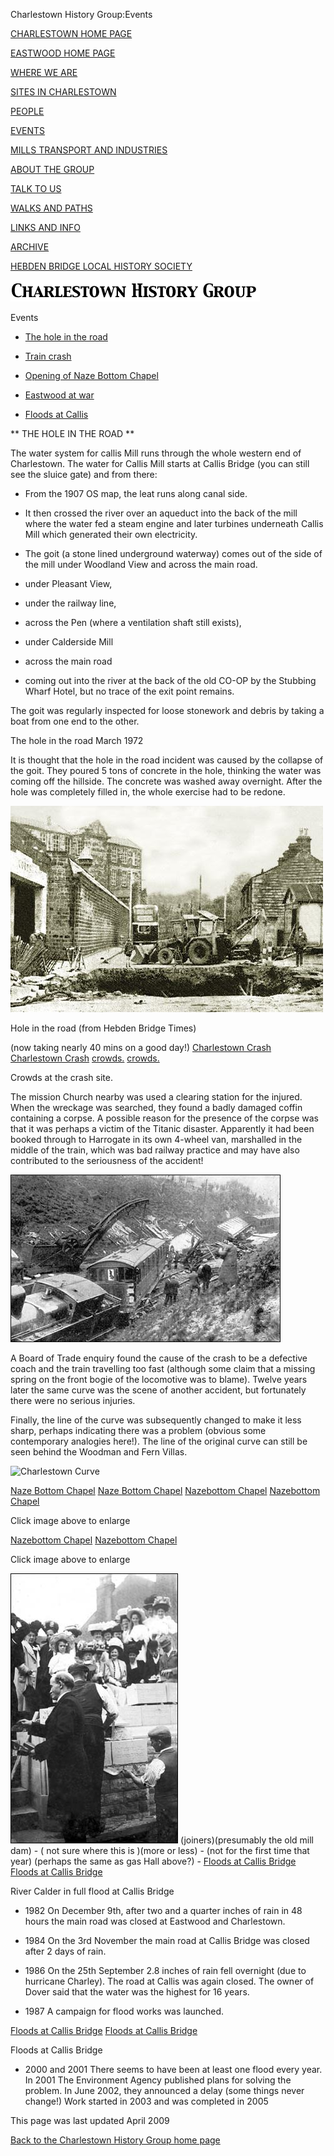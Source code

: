 

Charlestown History Group:Events


[CHARLESTOWN HOME PAGE](index.html)


[EASTWOOD HOME PAGE](eastwood.html)


[WHERE WE ARE](maps.html)


[SITES IN CHARLESTOWN](places.html)


[PEOPLE](people.html)


[EVENTS](events.html)


[MILLS TRANSPORT AND INDUSTRIES](mills.html)


[ABOUT THE GROUP](about.html)


[TALK TO US](contact.html)


[WALKS AND PATHS](thewalk.html)


[LINKS AND INFO](links.html)


[ARCHIVE](archive.html)


[HEBDEN BRIDGE LOCAL HISTORY SOCIETY](http://www.hebdenbridgehistory.org.uk)


![Charlestown History Group](images/chg.gif)


Events


-  [The hole in the road](#hole)

-  [Train crash](#crash)

-  [Opening of Naze Bottom Chapel](#open)

-  [Eastwood at war](#war)

-  [Floods at Callis](#floods)


** THE HOLE IN THE ROAD **


The water system for callis Mill runs through the whole western end of Charlestown. The water for Callis Mill starts at Callis Bridge (you can  still see the sluice gate) and from there:

- From the 1907 OS map, the leat runs along canal side.

-  It then crossed the river over an aqueduct into the back of the mill where the water fed a steam engine and later turbines underneath Callis Mill which generated  their own electricity.

- The goit (a stone lined underground waterway) comes out of the side of the mill under Woodland View and across the main road.

- under Pleasant View,

- under the railway line,

- across the Pen (where a ventilation shaft still exists),

- under Calderside Mill

- across the main road

- coming out into the river at the back of the old CO-OP by the Stubbing Wharf Hotel, but no trace of the  exit point remains.


The goit was regularly inspected for loose stonework and debris by taking a  boat  from one end to the other.


The hole in the road March 1972


It is thought that the hole in the road incident was caused by the collapse of the  goit. They poured 5 tons of concrete in the hole, thinking the water was coming  off the hillside. The concrete was washed away overnight. After the hole was  completely filled in, the whole exercise had to be redone.


![Hole in the road](photos2/holeintheroadsepia.jpg)

Hole in the road (from Hebden Bridge Times)


(now taking nearly 40 mins on a good day!)    [Charlestown Crash](photos2/crash1.jpg)   [Charlestown Crash](photos2/crash2.jpg)     [crowds.](photos/temp.html) [crowds.](photos3/charlestowncrash.jpg)

Crowds at the crash site.


The mission Church nearby was used a clearing station for the injured. When the wreckage was searched, they found a badly damaged coffin containing a corpse. A possible reason
for the presence of the corpse was that it was perhaps a victim of the Titanic disaster. Apparently it had been booked through to Harrogate in its own 4-wheel van, marshalled in the middle of the train, which was bad railway practice and may have also contributed to the seriousness of the accident!


![Charlestown Crash](photos2/crash3.jpg)


A Board of Trade enquiry found the cause of the crash to be a defective coach and the train travelling too fast (although some claim that a missing spring on the front bogie of the locomotive was to blame). Twelve years later the same curve was the scene of another accident, but fortunately there were no serious injuries.

Finally, the line of the curve was subsequently changed to make it less sharp, perhaps indicating there was a problem (obvious some contemporary analogies here!). The line of the original curve can still be seen behind the Woodman and Fern Villas.


![Charlestown Curve](photos/charlestown-curve.jpg)


[Naze Bottom Chapel](photos2/naze-bottom-chapel-1.jpg)     [Naze Bottom Chapel](photos2/nazebottom-chapel-2.jpg)   [Nazebottom Chapel](photos2/nb2.html) [Nazebottom Chapel](photos2/nazebottomchapel-build4m.jpg)


Click image above to enlarge


[Nazebottom Chapel](photos2/nb3.html) [Nazebottom Chapel](photos2/nazebottomchapel-build4m.jpg)


Click image above to enlarge


![Nazebottom Chapel](photos2/nazebottomchapel-build5.jpg)
(joiners)(presumably the old mill dam)     -   ( not sure where this is )(more or less)  -   (not for the first time that year) (perhaps the same as gas Hall above?)   -      [Floods at Callis Bridge](photos/temp.html) [Floods at Callis Bridge](photos2/steamtrainatcallis.jpg)

River Calder in full flood at Callis Bridge


-  1982  On December 9th, after two and a quarter inches of rain in 48 hours the main road was closed at Eastwood and Charlestown.


-  1984  On the 3rd November the main road at Callis Bridge was closed after 2 days of rain.


-   1986  On the 25th September 2.8 inches of rain fell overnight (due to hurricane Charley). The road at Callis was again closed. The owner of Dover said that the water was the highest for 16 years.


-  1987  A campaign for flood works was launched.


[Floods at Callis Bridge](photos/temp.html) [Floods at Callis Bridge](photos2/floodsatcallisbridge.jpg)

Floods at Callis Bridge


-  2000 and 2001  There seems to have been at least one flood every year. In 2001 The Environment Agency published plans for solving the problem. In June 2002, they announced a delay (some things never change!) Work started in 2003 and was completed in 2005


This page was last updated April 2009


[Back to the Charlestown History Group home page](http://www.charlestownhistory.org.uk)
